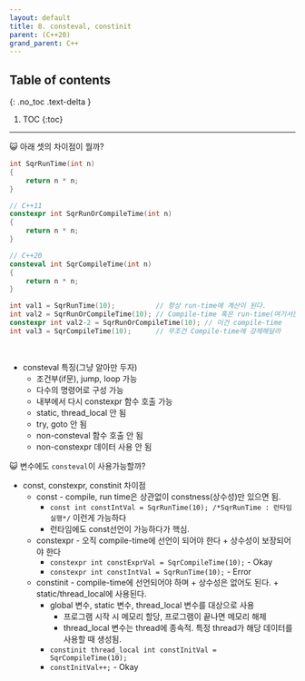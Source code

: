 ```yaml
---
layout: default
title: 8. consteval, constinit
parent: (C++20)
grand_parent: C++
---
```


## Table of contents
{: .no_toc .text-delta }

1. TOC
{:toc}

---

😺 아래 셋의 차이점이 뭘까?

```cpp
int SqrRunTime(int n)
{
    return n * n;
}

// C++11
constexpr int SqrRunOrCompileTime(int n)
{
    return n * n;
}

// C++20
consteval int SqrCompileTime(int n)
{
    return n * n;
}

int val1 = SqrRunTime(10);          // 항상 run-time에 계산이 된다.
int val2 = SqrRunOrCompileTime(10); // Compile-time 혹은 run-time(여기서는 run-time)
constexpr int val2-2 = SqrRunOrCompileTime(10); // 이건 compile-time
int val3 = SqrCompileTime(10);      // 무조건 Compile-time에 강제해달라
```

<br>

* consteval 특징(그냥 알아만 두자)
    - 조건부(if문), jump, loop 가능
    - 다수의 명령어로 구성 가능
    - 내부에서 다시 constexpr 함수 호출 가능
    - static, thread_local 안 됨
    - try, goto 안 됨
    - non-consteval 함수 호출 안 됨
    - non-constexpr 데이터 사용 안 됨

😺 변수에도 `consteval`이 사용가능할까?

* const, constexpr, constinit 차이점
    * const - compile, run time은 상관없이 constness(상수성)만 있으면 됨.
        * `const int constIntVal = SqrRunTime(10); /*SqrRunTime : 런타임 실행*/` 이런게 가능하다
        * 런타임에도 const선언이 가능하다가 핵심.
    * constexpr - 오직 compile-time에 선언이 되어야 한다 + 상수성이 보장되어야 한다
        * `constexpr int constExprVal = SqrCompileTime(10);` - Okay
        * `constexpr int constIntVal = SqrRunTime(10);` - Error
    * constinit - compile-time에 선언되어야 하며 + 상수성은 없어도 된다. + static/thread_local에 사용된다.
        * global 변수, static 변수, thread_local 변수를 대상으로 사용
            * 프로그램 시작 시 메모리 할당, 프로그램이 끝나면 메모리 해제
            * thread_local 변수는 thread에 종속적. 특정 thread가 해당 데이터를 사용할 때 생성됨.
        * `constinit thread_local int constInitVal = SqrCompileTime(10);`
        * `constInitVal++;` - Okay
